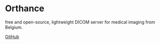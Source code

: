# Orthance

free and open-source, lightweight DICOM server for medical imaging from Belgium.

[GitHub](https://www.orthanc-server.com/download.php)